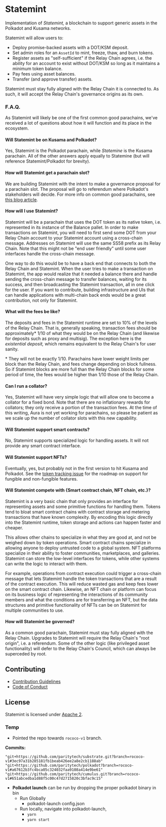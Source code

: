 # Statemint

Implementation of _Statemint,_ a blockchain to support generic assets in the Polkadot and Kusama
networks.

Statemint will allow users to:

- Deploy promise-backed assets with a DOT/KSM deposit.
- Set admin roles for an `AssetId` to mint, freeze, thaw, and burn tokens.
- Register assets as "self-sufficient" if the Relay Chain agrees, i.e. the ability for an account
  to exist without DOT/KSM so long as it maintains a minimum token balance.
- Pay fees using asset balances.
- Transfer (and approve transfer) assets.

Statemint must stay fully aligned with the Relay Chain it is connected to. As such, it will accept
the Relay Chain's governance origins as its own.

### F.A.Q.

As Statemint will likely be one of the first common good parachains, we've received a lot of
questions about how it will function and its place in the ecosystem.

#### Will Statemint be on Kusama and Polkadot?

Yes, Statemint is the Polkadot parachain, while _Statemine_ is the Kusama parachain. All of the
other answers apply equally to Statemine (but will reference Statemint/Polkadot for brevity).

#### How will Statemint get a parachain slot?

We are building Statemint with the intent to make a governance proposal for a parachain slot. The
proposal will go to referendum where Polkadot's stakeholders will decide. For more info on common
good parachains, see [this blog
article](https://polkadot.network/common-good-parachains-an-introduction-to-governance-allocated-parachain-slots/).

#### How will I use Statemint?

Statemint will be a parachain that uses the DOT token as its native token, i.e. represented in its
instance of the Balance pallet. In order to make transactions on Statemint, you will need to first
send some DOT from your Relay Chain account to your Statemint account using a cross-chain message.
Addresses on Statemint will use the same SS58 prefix as its Relay Chain. Note that this might not
be "end user friendly" until some user interfaces handle the cross-chain message.

One way to do this would be to have a back end that connects to both the Relay Chain and Statemint.
When the user tries to make a transaction on Statemint, the app would realize that it needed a
balance there and handle sending the cross-chain message to transfer balances, waiting for its
success, and then broadcasting the Statemint transaction, all in one click for the user. If you
want to contribute, building infrastructure and UIs that can handle applications with multi-chain
back ends would be a great contribution, not only for Statemint.

#### What will the fees be like?

The deposits and fees in the Statemint runtime are set to 10% of the levels of the Relay Chain.
That is, generally speaking, transaction fees should be approximately\* 1/10 of what they would be
on the Relay Chain (and likewise for deposits such as proxy and multisig). The exception here is the
_existential deposit,_ which remains equivalent to the Relay Chain's for user sanity.

\* They will not be exactly 1/10. Parachains have lower weight limits per block than the Relay
Chain, and fees change depending on block fullness. So if Statemint blocks are more full than the
Relay Chain blocks for some period of time, the fees would be higher than 1/10 those of the Relay
Chain.

#### Can I run a collator?

Yes, Statemint will have very simple logic that will allow one to become a collator for a fixed
bond. Note that there are no inflationary rewards for collators; they only receive a portion of the
transaction fees. At the time of this writing, Aura is not yet working for parachains, so please be
patient as we scale up the number of collator slots with this new capability.

#### Will Statemint support smart contracts?

No, Statemint supports specialized logic for handling assets. It will not provide any smart
contract interface.

#### Will Statemint support NFTs?

Eventually, yes, but probably not in the first version to hit Kusama and Polkadot. See the [token
tracking issue](https://github.com/paritytech/substrate/issues/8453) for the roadmap on support for
fungible and non-fungible features.

#### Will Statemint compete with {Smart contract chain, NFT chain, etc.}?

Statemint is a very basic chain that only provides an interface for representing assets and some
primitive functions for handling them. Tokens tend to bloat smart contract chains with contract
storage and metering transactions that have known complexity. By encoding this logic directly into
the Statemint runtime, token storage and actions can happen faster and cheaper.

This allows other chains to specialize in what they are good at, and not be weighed down by token
operations. Smart contract chains specialize in allowing anyone to deploy untrusted code to a
global system. NFT platforms specialize in their ability to foster communities, marketplaces, and
galleries. Statemint can store the low-level interfaces for tokens, while other systems can write
the logic to interact with them.

For example, operations from contract execution could trigger a cross-chain message that lets
Statemint handle the token transactions that are a result of the contract execution. This will
reduce wasted gas and keep fees lower on the smart contract chain. Likewise, an NFT chain or
platform can focus on its business logic of representing the interactions of its community members
and what the conditions are for transferring an NFT, but the data structures and primitive
functionality of NFTs can be on Statemint for multiple communities to use.

#### How will Statemint be governed?

As a common good parachain, Statemint must stay fully aligned with the Relay Chain. Upgrades to
Statemint will require the Relay Chain's "root origin", i.e. a referendum. Some of the other logic
(like privileged asset functionality) will defer to the Relay Chain's Council, which can always be
superceded by root.

## Contributing

- [Contribution Guidelines](CONTRIBUTING.md)
- [Code of Conduct](CODE_OF_CONDUCT.md)

## License

Statemint is licensed under [Apache 2](LICENSE).

### Temp

* Pointed the repo towards `rococo-v1` branch.

__Commits:__
```
"git+https://github.com/paritytech/substrate.git?branch=rococo-v1#3ec97a31b285181fb1beab426ee2a8e2cb1188ab"
"git+https://github.com/paritytech/polkadot?branch=rococo-v1#a67612b3fc4bca05c324032faa9108a414e9be61"
"git+https://github.com/paritytech/cumulus.git?branch=rococo-v1#651abcedba1d88f5c00c47d2715820c3bfac9c15"
```

* **Polkadot launch** can be run by dropping the proper polkadot binary in bin 
  * Run Globally
    * polkadot-launch config.json
  * Run locally, navigate into polkadot-launch,
    * ``` yarn ```
    * ``` yarn start ```

